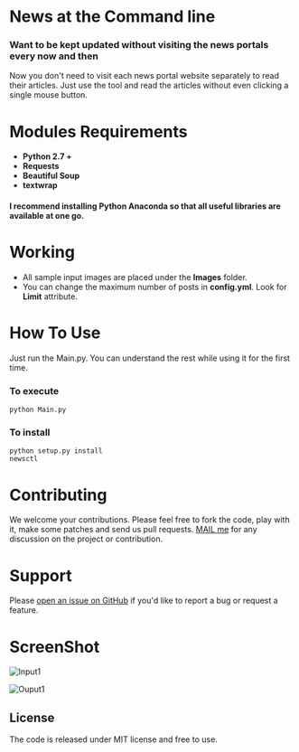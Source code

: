 # News at the Command line
### Want to be kept updated without visiting the news portals every now and then

 Now you don't need to visit each news portal website separately to read their articles. Just use the tool and read the articles without even clicking a single mouse button.


# Modules Requirements

- **Python 2.7 +**
- **Requests** 
- **Beautiful Soup** 
- **textwrap** 

#### I recommend installing Python Anaconda so that all useful libraries are available at one go.
# Working
- All sample input images are placed under the **Images** folder.
- You can change the maximum number of posts in **config.yml**. Look for **Limit** attribute.

# How To Use
 Just run the Main.py. 
 You can understand the rest while using it for the first time.
 ### To execute
    python Main.py
 ### To install
    python setup.py install
    newsctl
 
# Contributing
We welcome your contributions. Please feel free to fork the code, play with it, make some patches and send us pull requests.
 [MAIL me](anky.nits.cse@gmail.com) for any discussion on the project or contribution.

# Support
Please [open an issue on GitHub](https://github.com/Griffintaur/News-At-Command-Line/issues/new) if you'd like to report a bug or request a feature.  

# ScreenShot
 ![Input1](https://raw.githubusercontent.com/Griffintaur/News-At-Command-Line/master/Images/screenshot1.JPG)

  ![Ouput1](https://raw.githubusercontent.com/Griffintaur/News-At-Command-Line/master/Images/snapshot2.JPG)

## License
The code is released under MIT license and free to use.

